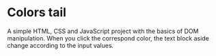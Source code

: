 # Colors tail

A simple HTML, CSS and JavaScript project with the basics of DOM manipulation.
When you click the correspond color, the text block aside change according to the input values.